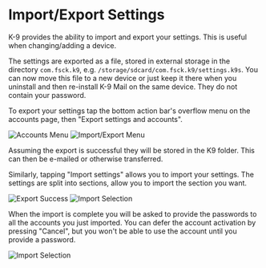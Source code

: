 # Import/Export Settings 

K-9 provides the ability to import and export your settings. This is useful when changing/adding a device.

The settings are exported as a file, stored in external storage in the directory `com.fsck.k9`, e.g. 
`/storage/sdcard/com.fsck.k9/settings.k9s`.
You can now move this file to a new device or just keep it there when you uninstall and then re-install K-9 Mail on the
same device. They do not contain your password.

To export your settings tap the bottom action bar's overflow menu on the accounts page, then 
"Export settings and accounts".

![Accounts Menu](img/accounts_menu.png)
![Import/Export Menu](img/settings_import_export_menu.png)

Assuming the export is successful they will be stored in the K9 folder. This can then be e-mailed or otherwise 
transferred.

Similarly, tapping "Import settings" allows you to import your settings. The settings are split into sections, allow 
you to import the section you want.

![Export Success](img/settings_export_success.png)
![Import Selection](img/settings_import_selection.png)

When the import is complete you will be asked to provide the passwords to all the accounts you just imported. You can 
defer the account activation by pressing "Cancel", but you won't be able to use the account until you provide a 
password.

![Import Selection](img/settings_import_activate_account.png)
